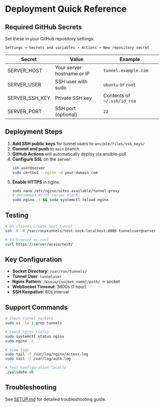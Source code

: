 # Deployment Quick Reference

## Required GitHub Secrets

Set these in your GitHub repository settings:

```
Settings → Secrets and variables → Actions → New repository secret
```

| Secret | Value | Example |
|--------|-------|---------|
| SERVER_HOST | Your server hostname or IP | `tunnel.example.com` |
| SERVER_USER | SSH user with sudo | `ubuntu` or `root` |
| SERVER_SSH_KEY | Private SSH key | Contents of `~/.ssh/id_rsa` |
| SERVER_PORT | SSH port (optional) | `22` |

## Deployment Steps

1. **Add SSH public keys** for tunnel users to `ansible/files/ssh_keys/`
2. **Commit and push** to `main` branch
3. **GitHub Actions** will automatically deploy via ansible-pull
4. **Configure SSL** on the server:
   ```bash
   ssh user@server
   sudo certbot --nginx -d your-domain.com
   ```
5. **Enable HTTPS** in nginx:
   ```bash
   sudo nano /etc/nginx/sites-available/tunnel-proxy
   # Uncomment HTTPS server block
   sudo nginx -t && sudo systemctl reload nginx
   ```

## Testing

```bash
# On client: Create test tunnel
ssh -N -R /var/run/tunnels/test.sock:localhost:8080 tunneluser@server

# In browser or curl
curl https://server/wsaio/test/
```

## Key Configuration

- **Socket Directory**: `/var/run/tunnels/`
- **Tunnel User**: `tunneluser`
- **Nginx Pattern**: `/wsaio/{socket_name}/path/` → socket
- **WebSocket Timeout**: 3600s (1 hour)
- **SSH Keepalive**: 60s interval

## Support Commands

```bash
# Check tunnel sockets
sudo ss -lx | grep tunnels

# Check nginx status
sudo systemctl status nginx
sudo nginx -t

# View logs
sudo tail -f /var/log/nginx/access.log
sudo tail -f /var/log/auth.log

# Test configuration locally
./validate.sh
```

## Troubleshooting

See [SETUP.md](SETUP.md) for detailed troubleshooting guide.
